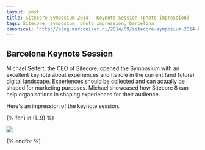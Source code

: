 ```yaml
---
layout: post
title: Sitecore Symposium 2014 - Keynote Session (photo impression)
tags: Sitecore, symposium, photo impression, barcelona
canonical: "http://blog.marcduiker.nl/2014/09/sitecore-symposium-2014-keynote-session.html"
---
```


## Barcelona Keynote Session

Michael Seifert, the CEO of Sitecore, opened the Symposium with an excellent keynote about experiences and its role in the current (and future) digital landscape. Experiences should be collected and can actually be shaped for marketing purposes. Michael showcased how Sitecore 8 can help organisations in shaping experiences for their audience.

<!--more-->

Here's an impression of the keynote session.

{% for i in (1..9) %}
  
  <img class="u-max-full-width" src="{{ site.url }}/assets/2014/09/23/sitecoresymposium-0{{ i }}.jpg">

{% endfor %}